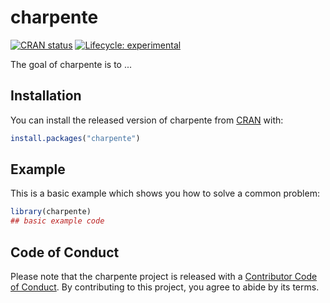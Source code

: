 
# charpente

<!-- badges: start -->
[![CRAN status](https://www.r-pkg.org/badges/version/charpente)](https://CRAN.R-project.org/package=charpente)
[![Lifecycle: experimental](https://img.shields.io/badge/lifecycle-experimental-orange.svg)](https://www.tidyverse.org/lifecycle/#experimental)
<!-- badges: end -->

The goal of charpente is to ...

## Installation

You can install the released version of charpente from [CRAN](https://CRAN.R-project.org) with:

``` r
install.packages("charpente")
```

## Example

This is a basic example which shows you how to solve a common problem:

``` r
library(charpente)
## basic example code
```

## Code of Conduct
  
  Please note that the charpente project is released with a [Contributor Code of Conduct](https://contributor-covenant.org/version/2/0/CODE_OF_CONDUCT.html). By contributing to this project, you agree to abide by its terms.
